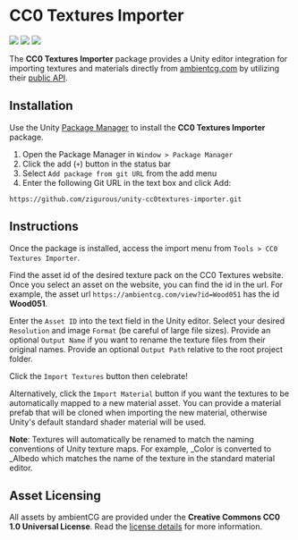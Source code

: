 # CC0 Textures Importer

[![](https://img.shields.io/badge/github-repo-blue?logo=github)](https://github.com/zigurous/unity-cc0textures-importer) [![](https://img.shields.io/github/package-json/v/zigurous/unity-cc0textures-importer)](https://github.com/zigurous/unity-cc0textures-importer/releases) [![](https://img.shields.io/github/license/zigurous/unity-cc0textures-importer)](https://github.com/zigurous/unity-cc0textures-importer/blob/main/LICENSE.md)

The **CC0 Textures Importer** package provides a Unity editor integration for importing textures and materials directly from [ambientcg.com](https://ambientcg.com/) by utilizing their [public API](https://help.ambientcg.com/04-API/API_v2.html).

## Installation

Use the Unity [Package Manager](https://docs.unity3d.com/Manual/upm-ui.html) to install the **CC0 Textures Importer** package.

1. Open the Package Manager in `Window > Package Manager`
2. Click the add (`+`) button in the status bar
3. Select `Add package from git URL` from the add menu
4. Enter the following Git URL in the text box and click Add:

```http
https://github.com/zigurous/unity-cc0textures-importer.git
```

## Instructions

Once the package is installed, access the import menu from `Tools > CC0 Textures Importer`.

Find the asset id of the desired texture pack on the CC0 Textures website. Once you select an asset on the website, you can find the id in the url. For example, the asset url `https://ambientcg.com/view?id=Wood051` has the id **Wood051**.

Enter the `Asset ID` into the text field in the Unity editor. Select your desired `Resolution` and image `Format` (be careful of large file sizes). Provide an optional `Output Name` if you want to rename the texture files from their original names. Provide an optional `Output Path` relative to the root project folder.

Click the `Import Textures` button then celebrate!

Alternatively, click the `Import Material` button if you want the textures to be automatically mapped to a new material asset. You can provide a material prefab that will be cloned when importing the new material, otherwise Unity's default standard shader material will be used.

**Note**: Textures will automatically be renamed to match the naming conventions of Unity texture maps. For example, _Color is converted to _Albedo which matches the name of the texture in the standard material editor.

## Asset Licensing

All assets by ambientCG are provided under the **Creative Commons CC0 1.0 Universal License**. Read the [license details](https://help.ambientcg.com/01-General/Licensing.html) for more information.

